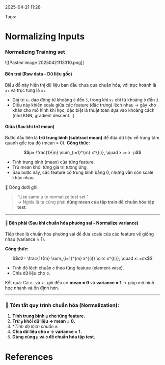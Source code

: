 2025-04-21 11:28


Tags:

# Normalizing Inputs
### Normalizing Training set
![[Pasted image 20250421113310.png]]
#### **Bên trái (Raw data - Dữ liệu gốc)**
Biểu đồ này hiển thị dữ liệu ban đầu chưa qua chuẩn hóa, với trục hoành là `x₁` và trục tung là `x₂`.
- Giá trị `x₁` dao động từ khoảng `0` đến `5`, trong khi `x₂` chỉ từ khoảng `0` đến `3`.
- Điều này khiến scale giữa các feature (đặc trưng) lệch nhau → gây khó khăn cho mô hình khi học, đặc biệt là thuật toán dựa vào khoảng cách (như KNN, gradient descent...).

#### **Giữa (Sau khi trừ mean)**

Bước đầu tiên là **trừ trung bình (subtract mean)** để đưa dữ liệu về trung tâm quanh gốc tọa độ (mean = 0).
**Công thức:**

$$μ= \frac{1}{m} \sum_{i=1}^{m} x^{(i)}, \quad x := x−μ$$
- Tính trung bình (mean) của từng feature.
- Trừ mean khỏi từng giá trị tương ứng.
- Sau bước này, các feature có trung bình bằng 0, nhưng vẫn còn scale khác nhau.

📌 Dòng dưới ghi:

> “Use same μ to normalize test set.”  
> → Nghĩa là ta cũng phải **dùng mean của tập train để chuẩn hóa tập test**.

---

#### 📏 **Bên phải (Sau khi chuẩn hóa phương sai - Normalize variance)**

Tiếp theo là chuẩn hóa phương sai để đưa scale của các feature về giống nhau (variance ≈ 1).

**Công thức:**

$$σ2= \frac{1}{m} \sum_{i=1}^{m} x^{(i)} \circ x^{(i)}, \quad x: =σx$$
- Tính độ lệch chuẩn `σ` theo từng feature (element-wise).    
- Chia dữ liệu cho `σ`.    

Kết quả: Cả `x₁` và `x₂` giờ đều có **mean = 0** và **variance ≈ 1** → giúp mô hình học nhanh và ổn định hơn.

---

### 📌 **Tóm tắt quy trình chuẩn hóa (Normalization):**

1. **Tính trung bình `μ` cho từng feature.**
2. **Trừ `μ` khỏi dữ liệu → mean = 0.**
3. **Tính độ lệch chuẩn `σ`.*    
4. **Chia dữ liệu cho `σ` → variance = 1.**    
5. **Dùng cùng `μ` và `σ` để chuẩn hóa tập test.**

# References
